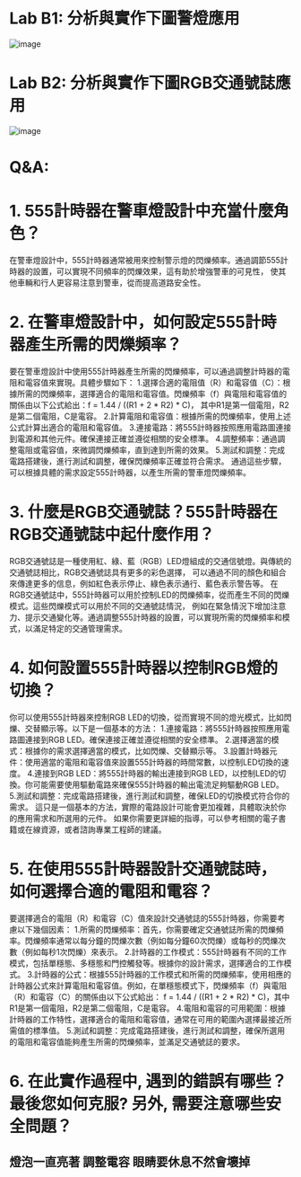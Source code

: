 # Lab B1: 分析與實作下圖警燈應用

![image](https://github.com/YE-F/Ec2024/assets/162284059/4b0ac863-a27c-49ed-9521-3aa987794b3b)

# Lab B2: 分析與實作下圖RGB交通號誌應用

![image](https://github.com/YE-F/Ec2024/assets/162284059/943159a9-b9a4-4c1a-8d87-f35efc5f3692)

# Q&A:

# 1. 555計時器在警車燈設計中充當什麼角色？
  在警車燈設計中，555計時器通常被用來控制警示燈的閃爍頻率。通過調節555計時器的設置，可以實現不同頻率的閃爍效果，這有助於增強警車的可見性，
  使其他車輛和行人更容易注意到警車，從而提高道路安全性。
# 2. 在警車燈設計中，如何設定555計時器產生所需的閃爍頻率？
  要在警車燈設計中使用555計時器產生所需的閃爍頻率，可以通過調整計時器的電阻和電容值來實現。具體步驟如下：
  1.選擇合適的電阻值（R）和電容值（C）：根據所需的閃爍頻率，選擇適合的電阻和電容值。閃爍頻率（f）與電阻和電容值的關係由以下公式給出：f = 1.44 / ((R1 + 2 * R2) * C)，
  其中R1是第一個電阻，R2是第二個電阻，C是電容。
  2.計算電阻和電容值：根據所需的閃爍頻率，使用上述公式計算出適合的電阻和電容值。
  3.連接電路：將555計時器按照應用電路圖連接到電源和其他元件。確保連接正確並遵從相關的安全標準。
  4.調整頻率：通過調整電阻或電容值，來微調閃爍頻率，直到達到所需的效果。
  5.測試和調整：完成電路搭建後，進行測試和調整，確保閃爍頻率正確並符合需求。
  通過這些步驟，可以根據具體的需求設定555計時器，以產生所需的警車燈閃爍頻率。
# 3. 什麼是RGB交通號誌？555計時器在RGB交通號誌中起什麼作用？
  RGB交通號誌是一種使用紅、綠、藍（RGB）LED燈組成的交通信號燈。與傳統的交通號誌相比，RGB交通號誌具有更多的彩色選擇，
  可以通過不同的顏色和組合來傳達更多的信息，例如紅色表示停止、綠色表示通行、藍色表示警告等。
  在RGB交通號誌中，555計時器可以用於控制LED的閃爍頻率，從而產生不同的閃爍模式。這些閃爍模式可以用於不同的交通號誌情況，
  例如在緊急情況下增加注意力、提示交通變化等。通過調整555計時器的設置，可以實現所需的閃爍頻率和模式，以滿足特定的交通管理需求。
# 4. 如何設置555計時器以控制RGB燈的切換？
  你可以使用555計時器來控制RGB LED的切換，從而實現不同的燈光模式，比如閃爍、交替顯示等。以下是一個基本的方法：
  1.連接電路：將555計時器按照應用電路圖連接到RGB LED。確保連接正確並遵從相關的安全標準。
  2.選擇適當的模式：根據你的需求選擇適當的模式，比如閃爍、交替顯示等。
  3.設置計時器元件：使用適當的電阻和電容值來設置555計時器的時間常數，以控制LED切換的速度。
  4.連接到RGB LED：將555計時器的輸出連接到RGB LED，以控制LED的切換。你可能需要使用驅動電路來確保555計時器的輸出電流足夠驅動RGB LED。
  5.測試和調整：完成電路搭建後，進行測試和調整，確保LED的切換模式符合你的需求。
  這只是一個基本的方法，實際的電路設計可能會更加複雜，具體取決於你的應用需求和所選用的元件。
  如果你需要更詳細的指導，可以參考相關的電子書籍或在線資源，或者諮詢專業工程師的建議。
# 5. 在使用555計時器設計交通號誌時，如何選擇合適的電阻和電容？
  要選擇適合的電阻（R）和電容（C）值來設計交通號誌的555計時器，你需要考慮以下幾個因素：
  1.所需的閃爍頻率：首先，你需要確定交通號誌所需的閃爍頻率。閃爍頻率通常以每分鐘的閃爍次數（例如每分鐘60次閃爍）或每秒的閃爍次數（例如每秒1次閃爍）來表示。
  2.計時器的工作模式：555計時器有不同的工作模式，包括單穩態、多穩態和門控觸發等。根據你的設計需求，選擇適合的工作模式。
  3.計時器的公式：根據555計時器的工作模式和所需的閃爍頻率，使用相應的計時器公式來計算電阻和電容值。例如，在單穩態模式下，閃爍頻率（f）與電阻（R）和電容（C）的關係由以下公式給出： 
  f = 1.44 / ((R1 + 2 * R2) * C)，其中R1是第一個電阻，R2是第二個電阻，C是電容。
  4.電阻和電容的可用範圍：根據計時器的工作特性，選擇適合的電阻和電容值，通常在可用的範圍內選擇最接近所需值的標準值。
  5.測試和調整：完成電路搭建後，進行測試和調整，確保所選用的電阻和電容值能夠產生所需的閃爍頻率，並滿足交通號誌的要求。
# 6. 在此實作過程中, 遇到的錯誤有哪些？最後您如何克服? 另外, 需要注意哪些安全問題？
  燈泡一直亮著   調整電容   眼睛要休息不然會壞掉
---
